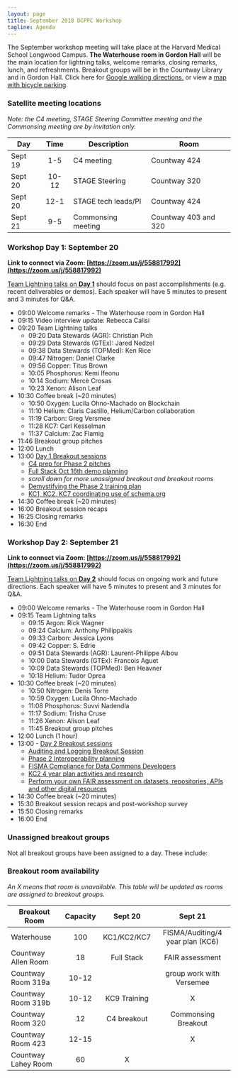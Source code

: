 ```yaml
---
layout: page
title: September 2018 DCPPC Workshop 
tagline: Agenda
---
```


The September workshop meeting will take place at the Harvard Medical School Longwood Campus. **The Waterhouse room in Gordon Hall** will be the main location for lightning talks, welcome remarks, closing remarks, lunch, and refreshments. Breakout groups will be in the Countway Library and in Gordon Hall. Click here for [Google walking directions.](https://preview.tinyurl.com/y9sqkxss) or view a [map with bicycle parking](https://github.com/dcppc/2018-september-workshop/issues/14).

### Satellite meeting locations 

_Note: the C4 meeting, STAGE Steering Committee meeting and the Commonsing meeting are by invitation only._ 

Day | Time | Description | Room 
--- | :---: | --- | --- 
Sept 19 | 1-5 | C4 meeting  | Countway 424
Sept 20 | 10-12 | STAGE Steering | Countway 320
Sept 20 | 12-1 | STAGE tech leads/PI | Countway 424
Sept 21 | 9-5 | Commonsing meeting | Countway 403 and 320 

### Workshop Day 1: September 20 

**Link to connect via Zoom: [https://zoom.us/j/558817992](https://zoom.us/j/558817992)**

[Team Lightning talks on **Day 1**](https://github.com/dcppc/2018-september-workshop/issues/4) should focus on past accomplishments (e.g. recent deliverables or demos). Each speaker will have 5 minutes to present and 3 minutes for Q&A.

- 09:00 Welcome remarks - The Waterhouse room in Gordon Hall
- 09:15 Video interview update: Rebecca Calisi  
- 09:20 Team Lightning talks  
	- 09:20 Data Stewards (AGR): Christian Pich
	- 09:29 Data Stewards (GTEx): Jared Nedzel
	- 09:38 Data Stewards (TOPMed): Ken Rice
	- 09:47 Nitrogen: Daniel Clarke
	- 09:56 Copper: Titus Brown
	- 10:05 Phosphorus: Kemi Ifeonu
	- 10:14 Sodium: Mercè Crosas
	- 10:23 Xenon: Alison Leaf
- 10:30 Coffee break (~20 minutes)     
	- 10:50 Oxygen: Lucila Ohno-Machado on Blockchain
	- 11:10 Helium: Claris Castillo, Helium/Carbon collaboration
	- 11:19 Carbon: Greg Versmee
	- 11:28 KC7: Carl Kesselman
	- 11:37 Calcium: Zac Flamig
- 11:46 Breakout group pitches  
- 12:00 Lunch   
- 13:00 [Day 1 Breakout sessions](https://github.com/dcppc/2018-september-workshop/issues) 
	- [C4 prep for Phase 2 pitches](https://github.com/dcppc/2018-september-workshop/issues/2)
	- [Full Stack Oct 16th demo planning](https://github.com/dcppc/2018-september-workshop/issues/25)
	- _scroll down for more unassigned breakout and breakout rooms_
	- [Demystifying the Phase 2 training plan](https://github.com/dcppc/2018-september-workshop/issues/26)
	- [KC1, KC2, KC7 coordinating use of schema.org](https://github.com/dcppc/2018-september-workshop/issues/22)
- 14:30  Coffee break (~20 minutes)  
- 16:00  Breakout session recaps
- 16:25  Closing remarks
- 16:30  End


### Workshop Day 2: September 21

**Link to connect via Zoom: [https://zoom.us/j/558817992](https://zoom.us/j/558817992)**

[Team Lightning talks on **Day 2**](https://github.com/dcppc/2018-september-workshop/issues/5)
should focus on ongoing work and future directions. Each speaker will have 5 minutes to present and 3 minutes for Q&A.

- 09:00  Welcome remarks - The Waterhouse room in Gordon Hall
- 09:15  Team Lightning talks 
	- 09:15 Argon: Rick Wagner
	- 09:24 Calcium: Anthony Philippakis
	- 09:33 Carbon: Jessica Lyons
	- 09:42 Copper: S. Edrie
	- 09:51 Data Stewards (AGR): Laurent-Philippe Albou
	- 10:00 Data Stewards (GTEx): Francois Aguet
	- 10:09 Data Stewards (TOPMed): Ben Heavner
	- 10:18 Helium: Tudor Oprea
- 10:30 Coffee break (~20 minutes)	
	- 10:50 Nitrogen: Denis Torre
	- 10:59 Oxygen: Lucila Ohno-Machado  
	- 11:08 Phosphorus: Suvvi Nadendla
	- 11:17 Sodium: Trisha Cruse
	- 11:26 Xenon: Alison Leaf
	- 11:45 Breakout group pitches
- 12:00 Lunch (1 hour)         
- 13:00 -  [Day 2 Breakout sessions](https://github.com/dcppc/2018-september-workshop/issues)
	- [Auditing and Logging Breakout Session](https://github.com/dcppc/2018-september-workshop/issues/10)
	- [Phase 2 Interoperability planning](https://github.com/dcppc/2018-september-workshop/issues/23)
	- [FISMA Compliance for Data Commons Developers](https://github.com/dcppc/2018-september-workshop/issues/12)
	- [KC2 4 year plan activities and research](https://github.com/dcppc/2018-september-workshop/issues/9)
	- [Perform your own FAIR assessment on datasets, repositories, APIs and other digital resources](https://github.com/dcppc/2018-september-workshop/issues/11)
- 14:30 Coffee break (~20 minutes)
- 15:30 Breakout session recaps and post-workshop survey 
- 15:50 Closing remarks
- 16:00 End

### Unassigned breakout groups

Not all breakout groups have been assigned to a day. These include:

### Breakout room availability

_An X means that room is unavailable. This table will be updated as rooms are assigned to breakout groups._

Breakout Room | Capacity | Sept 20 | Sept 21
--- | :---: | :---: | :---: 
Waterhouse | 100 | KC1/KC2/KC7 | FISMA/Auditing/4 year plan (KC6)
Countway Allen Room | 18 | Full Stack | FAIR assessment
Countway Room 319a | 10-12 |   |  group work with Versemee
Countway Room 319b | 10-12 | KC9 Training | X
Countway Room 320| 12 | C4 breakout | Commonsing Breakout
Countway Room 423 | 12-15 | | X
Countway Lahey Room | 60 | X |  

